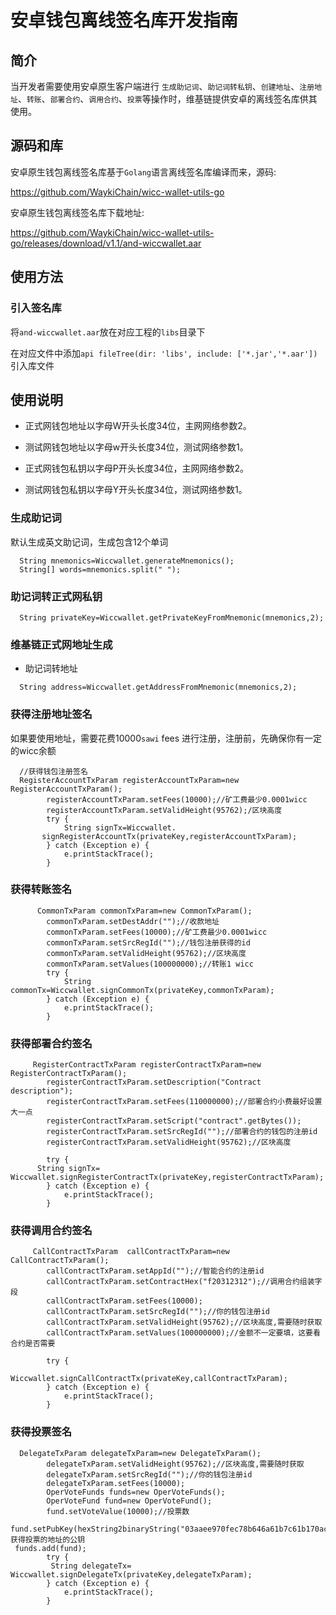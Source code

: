 # 安卓钱包离线签名库开发指南

## 简介
当开发者需要使用安卓原生客户端进行 `生成助记词`、`助记词转私钥`、`创建地址`、`注册地址`、`转账`、`部署合约`、`调用合约`、`投票`等操作时，维基链提供安卓的离线签名库供其使用。

## 源码和库

安卓原生钱包离线签名库基于`Golang`语言离线签名库编译而来，源码:

https://github.com/WaykiChain/wicc-wallet-utils-go

安卓原生钱包离线签名库下载地址:

https://github.com/WaykiChain/wicc-wallet-utils-go/releases/download/v1.1/and-wiccwallet.aar

## 使用方法
### 引入签名库
将`and-wiccwallet.aar`放在对应工程的`libs`目录下

在对应文件中添加`api fileTree(dir: 'libs', include: ['*.jar','*.aar'])` 引入库文件

## 使用说明
 * 正式网钱包地址以字母W开头长度34位，主网网络参数2。
 
 * 测试网钱包地址以字母w开头长度34位，测试网络参数1。
 
 * 正式网钱包私钥以字母P开头长度34位，主网网络参数2。
 
 * 测试网钱包私钥以字母Y开头长度34位，测试网络参数1。

### 生成助记词
默认生成英文助记词，生成包含12个单词
```
  String mnemonics=Wiccwallet.generateMnemonics();
  String[] words=mnemonics.split(" ");
```

### 助记词转正式网私钥
```
  String privateKey=Wiccwallet.getPrivateKeyFromMnemonic(mnemonics,2);
```

### 维基链正式网地址生成
  * 助记词转地址
```
  String address=Wiccwallet.getAddressFromMnemonic(mnemonics,2);
```

### 获得注册地址签名
如果要使用地址，需要花费10000`sawi` fees 进行注册，注册前，先确保你有一定的wicc余额
```   
  //获得钱包注册签名
  RegisterAccountTxParam registerAccountTxParam=new RegisterAccountTxParam();
        registerAccountTxParam.setFees(10000);//矿工费最少0.0001wicc
        registerAccountTxParam.setValidHeight(95762);/区块高度
        try {  
            String signTx=Wiccwallet.
       signRegisterAccountTx(privateKey,registerAccountTxParam);
        } catch (Exception e) {
            e.printStackTrace();
        }
```

### 获得转账签名
```
      CommonTxParam commonTxParam=new CommonTxParam();
        commonTxParam.setDestAddr("");//收款地址
        commonTxParam.setFees(10000);//矿工费最少0.0001wicc
        commonTxParam.setSrcRegId("");//钱包注册获得的id
        commonTxParam.setValidHeight(95762);//区块高度
        commonTxParam.setValues(100000000);//转账1 wicc
        try {
            String commonTx=Wiccwallet.signCommonTx(privateKey,commonTxParam);
        } catch (Exception e) {
            e.printStackTrace();
        }
 ```

### 获得部署合约签名
````
     RegisterContractTxParam registerContractTxParam=new RegisterContractTxParam();
        registerContractTxParam.setDescription("Contract description");
        registerContractTxParam.setFees(110000000);//部署合约小费最好设置大一点
        registerContractTxParam.setScript("contract".getBytes());
        registerContractTxParam.setSrcRegId("");//部署合约的钱包的注册id
        registerContractTxParam.setValidHeight(95762);//区块高度

        try {
      String signTx=   Wiccwallet.signRegisterContractTx(privateKey,registerContractTxParam);
        } catch (Exception e) {
            e.printStackTrace();
        }
````

### 获得调用合约签名
```
     CallContractTxParam  callContractTxParam=new CallContractTxParam();
        callContractTxParam.setAppId("");//智能合约的注册id
        callContractTxParam.setContractHex("f20312312");//调用合约组装字段
        callContractTxParam.setFees(10000);
        callContractTxParam.setSrcRegId("");//你的钱包注册id
        callContractTxParam.setValidHeight(95762);//区块高度,需要随时获取
        callContractTxParam.setValues(100000000);//金额不一定要填，这要看合约是否需要

        try {
            Wiccwallet.signCallContractTx(privateKey,callContractTxParam);
        } catch (Exception e) {
            e.printStackTrace();
        }
```

### 获得投票签名
```
  DelegateTxParam delegateTxParam=new DelegateTxParam();
        delegateTxParam.setValidHeight(95762);//区块高度,需要随时获取
        delegateTxParam.setSrcRegId("");//你的钱包注册id
        delegateTxParam.setFees(10000);
        OperVoteFunds funds=new OperVoteFunds();
        OperVoteFund fund=new OperVoteFund();
        fund.setVoteValue(10000);//投票数
        fund.setPubKey(hexString2binaryString("03aaee970fec78b646a61b7c61b170ac7e0bfb47faef2b641074ad9f4ed75b31b8"));//获得投票的地址的公钥
 funds.add(fund);
        try {
         String delegateTx=   Wiccwallet.signDelegateTx(privateKey,delegateTxParam);
        } catch (Exception e) {
            e.printStackTrace();
        }
```


